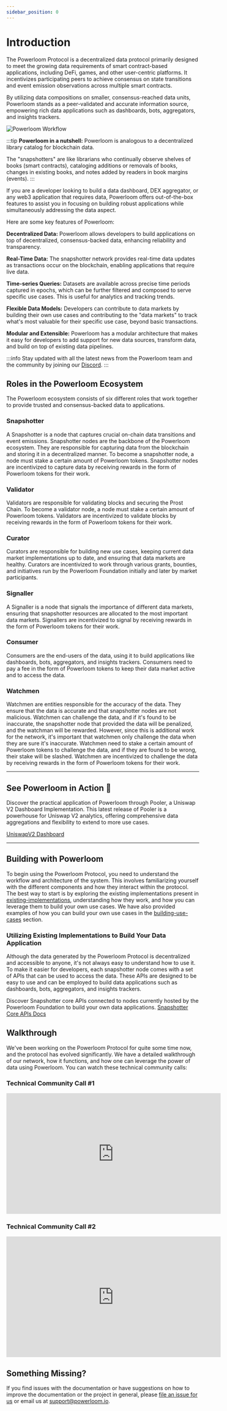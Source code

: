 ```yaml
---
sidebar_position: 0
---
```

# Introduction 

The Powerloom Protocol is a decentralized data protocol primarily designed to meet the growing data requirements of smart contract-based applications, including DeFi, games, and other user-centric platforms. It incentivizes participating peers to achieve consensus on state transitions and event emission observations across multiple smart contracts.

By utilizing data compositions on smaller, consensus-reached data units, Powerloom stands as a peer-validated and accurate information source, empowering rich data applications such as dashboards, bots, aggregators, and insights trackers.

![Powerloom Workflow](/images/protocol_workflow.png)

:::tip
**Powerloom in a nutshell:** Powerloom is analogous to a decentralized library catalog for blockchain data.

The "snapshotters" are like librarians who continually observe shelves of books (smart contracts), cataloging additions or removals of books, changes in existing books, and notes added by readers in book margins (events).
:::

If you are a developer looking to build a data dashboard, DEX aggregator, or any web3 application that requires data, Powerloom offers out-of-the-box features to assist you in focusing on building robust applications while simultaneously addressing the data aspect. 

Here are some key features of Powerloom:

**Decentralized Data:** Powerloom allows developers to build applications on top of decentralized, consensus-backed data, enhancing reliability and transparency.

**Real-Time Data:** The snapshotter network provides real-time data updates as transactions occur on the blockchain, enabling applications that require live data.

**Time-series Queries:** Datasets are available across precise time periods captured in epochs, which can be further filtered and composed to serve specific use cases. This is useful for analytics and tracking trends.

**Flexible Data Models:** Developers can contribute to data markets by building their own use cases and contributing to the "data markets" to track what's most valuable for their specific use case, beyond basic transactions.

**Modular and Extensible:** Powerloom has a modular architecture that makes it easy for developers to add support for new data sources, transform data, and build on top of existing data pipelines.

:::info
Stay updated with all the latest news from the Powerloom team and the community by joining our [Discord](https://discord.com/powerloom).
:::

## Roles in the Powerloom Ecosystem
The Powerloom ecosystem consists of six different roles that work together to provide trusted and consensus-backed data to applications.

### Snapshotter
A Snapshotter is a node that captures crucial on-chain data transitions and event emissions. Snapshotter nodes are the backbone of the Powerloom ecosystem. They are responsible for capturing data from the blockchain and storing it in a decentralized manner. To become a snapshotter node, a node must stake a certain amount of Powerloom tokens. Snapshotter nodes are incentivized to capture data by receiving rewards in the form of Powerloom tokens for their work.

### Validator
Validators are responsible for validating blocks and securing the Prost Chain. To become a validator node, a node must stake a certain amount of Powerloom tokens. Validators are incentivized to validate blocks by receiving rewards in the form of Powerloom tokens for their work.

### Curator
Curators are responsible for building new use cases, keeping current data market implementations up to date, and ensuring that data markets are healthy. Curators are incentivized to work through various grants, bounties, and initiatives run by the Powerloom Foundation initially and later by market participants.

### Signaller
A Signaller is a node that signals the importance of different data markets, ensuring that snapshotter resources are allocated to the most important data markets. Signallers are incentivized to signal by receiving rewards in the form of Powerloom tokens for their work.

### Consumer
Consumers are the end-users of the data, using it to build applications like dashboards, bots, aggregators, and insights trackers. Consumers need to pay a fee in the form of Powerloom tokens to keep their data market active and to access the data.

### Watchmen
Watchmen are entities responsible for the accuracy of the data. They ensure that the data is accurate and that snapshotter nodes are not malicious. Watchmen can challenge the data, and if it's found to be inaccurate, the snapshotter node that provided the data will be penalized, and the watchman will be rewarded. However, since this is additional work for the network, it's important that watchmen only challenge the data when they are sure it's inaccurate. Watchmen need to stake a certain amount of Powerloom tokens to challenge the data, and if they are found to be wrong, their stake will be slashed. Watchmen are incentivized to challenge the data by receiving rewards in the form of Powerloom tokens for their work.

---
## See Powerloom in Action :rocket:

Discover the practical application of Powerloom through Pooler, a Uniswap V2 Dashboard Implementation. This latest release of Pooler is a powerhouse for Uniswap V2 analytics, offering comprehensive data aggregations and flexibility to extend to more use cases. 

[UniswapV2 Dashboard](https://uniswapv2.powerloom.io)

---

## Building with Powerloom

To begin using the Powerloom Protocol, you need to understand the workflow and architecture of the system. This involves familiarizing yourself with the different components and how they interact within the protocol.
The best way to start is by exploring the existing implementations present in [existing-implementations](/docs/category/existing-implementations), understanding how they work, and how you can leverage them to build your own use cases. We have also provided examples of how you can build your own use cases in the [building-use-cases](/docs/category/building-a-new-use-case) section.

### Utilizing Existing Implementations to Build Your Data Application

Although the data generated by the Powerloom Protocol is decentralized and accessible to anyone, it's not always easy to understand how to use it. To make it easier for developers, each snapshotter node comes with a set of APIs that can be used to access the data. These APIs are designed to be easy to use and can be employed to build data applications such as dashboards, bots, aggregators, and insights trackers.

Discover Snapshotter core APIs connected to nodes currently hosted by the Powerloom Foundation to build your own data applications. [Snapshotter Core APIs Docs](/docs/category/snapshotter-core-api)

## Walkthrough

We've been working on the Powerloom Protocol for quite some time now, and the protocol has evolved significantly. We have a detailed walkthrough of our network, how it functions, and how one can leverage the power of data using Powerloom. You can watch these technical community calls:

### Technical Community Call #1
<iframe width="560" height="315" src="https://www.youtube.com/embed/kTTmu3vhuEY?si=cD_mDEH0ohUy0n9x" title="YouTube video player" frameborder="0" allow="accelerometer; autoplay; clipboard-write; encrypted-media; gyroscope; picture-in-picture; web-share" allowfullscreen></iframe>

### Technical Community Call #2
<iframe width="560" height="315" src="https://www.youtube.com/embed/irRFUWtnfpw?si=BFAEfpNa2B_ahc3g" title="YouTube video player" frameborder="0" allow="accelerometer; autoplay; clipboard-write; encrypted-media; gyroscope; picture-in-picture; web-share" allowfullscreen></iframe>

## Something Missing?
If you find issues with the documentation or have suggestions on how to improve the documentation or the project in general, please [file an issue for us](https://github.com/powerloom/docs) or email us at support@powerloom.io.

